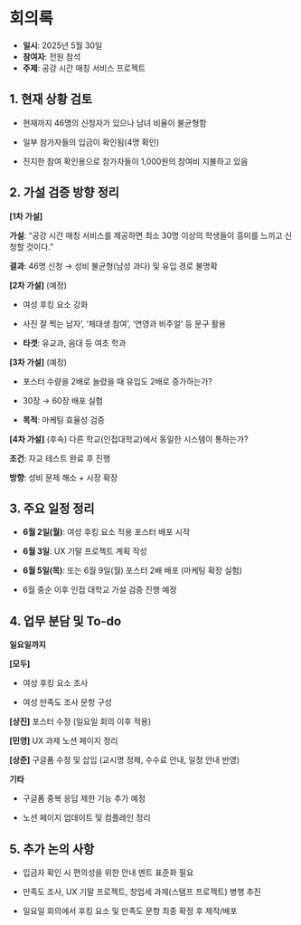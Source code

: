 # 회의록
- **일시**: 2025년 5월 30일
- **참여자**: 전원 참석
- **주제**: 공강 시간 매칭 서비스 프로젝트

## 1. 현재 상황 검토

- 현재까지 46명의 신청자가 있으나 남녀 비율이 불균형함

- 일부 참가자들의 입금이 확인됨(4명 확인)

- 진지한 참여 확인용으로 참가자들이 1,000원의 참여비 지불하고 있음

## 2. 가설 검증 방향 정리
**[1차 가설]**

**가설**: “공강 시간 매칭 서비스를 제공하면 최소 30명 이상의 학생들이 흥미를 느끼고 신청할 것이다.”

**결과**: 46명 신청 → 성비 불균형(남성 과다) 및 유입 경로 불명확

**[2차 가설]** (예정)
- 여성 후킹 요소 강화

- 사진 잘 찍는 남자’, ‘체대생 참여’, ‘연영과 비주얼’ 등 문구 활용

- **타겟**: 유교과, 음대 등 여초 학과

**[3차 가설]** (예정)
- 포스터 수량을 2배로 늘렸을 때 유입도 2배로 증가하는가?

- 30장 → 60장 배포 실험

- **목적**: 마케팅 효율성 검증

**[4차 가설]** (후속)
다른 학교(인접대학교)에서 동일한 시스템이 통하는가?

**조건**: 자교 테스트 완료 후 진행

**방향**: 성비 문제 해소 + 시장 확장

## 3. 주요 일정 정리
- **6월 2일(월)**:	여성 후킹 요소 적용 포스터 배포 시작

-  **6월 3일**: UX 기말 프로젝트 계획 작성
  
- **6월 5일(목)**: 또는 6월 9일(월)	포스터 2배 배포 (마케팅 확장 실험)

- 6월 중순 이후	인접 대학교 가설 검증 진행 예정

## 4. 업무 분담 및 To-do
**일요일까지**

**[모두]** 
- 여성 후킹 요소 조사

- 여성 만족도 조사 문항 구성

**[상진]** 
포스터 수정 (일요일 회의 이후 적용)

**[민영]** 
UX 과제 노션 페이지 정리

**[상준]** 
구글폼 수정 및 삽입 (교시명 정제, 수수료 안내, 일정 안내 반영)

**기타**

- 구글폼 중복 응답 제한 기능 추가 예정

- 노션 페이지 업데이트 및 컴플레인 정리

## 5. 추가 논의 사항
- 입금자 확인 시 편의성을 위한 안내 멘트 표준화 필요

- 만족도 조사, UX 기말 프로젝트, 창업세 과제(스탬프 프로젝트) 병행 추진

- 일요일 회의에서 후킹 요소 및 만족도 문항 최종 확정 후 제작/배포
